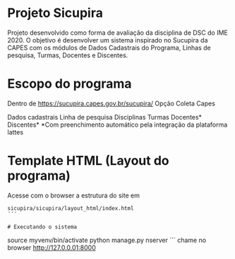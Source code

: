 # Projeto Sicupira

Projeto desenvolvido como forma de avaliação da disciplina de DSC do IME 2020. O objetivo é desenvolver um sistema inspirado no Sucupira da CAPES com os módulos de Dados Cadastrais do Programa, Linhas de pesquisa, Turmas, Docentes e Discentes.

# Escopo do programa

Dentro de https://sucupira.capes.gov.br/sucupira/
Opção Coleta Capes

Dados cadastrais
Linha de pesquisa
Disciplinas
Turmas
Docentes*
Discentes*
*Com preenchimento automático pela integração da plataforma lattes

# Template HTML (Layout do programa)

Acesse com o browser a estrutura do site em 

```
sicupira/sicupira/layout_html/index.html
´´´

# Executando o sistema
```
source myvenv/bin/activate
python manage.py nserver
´´´
chame no browser http://127.0.0.01:8000